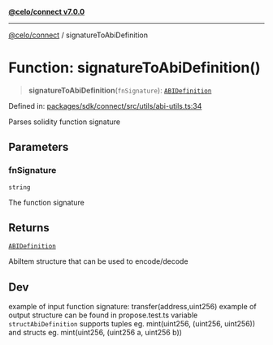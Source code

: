 [**@celo/connect v7.0.0**](../README.md)

***

[@celo/connect](../globals.md) / signatureToAbiDefinition

# Function: signatureToAbiDefinition()

> **signatureToAbiDefinition**(`fnSignature`): [`ABIDefinition`](../interfaces/ABIDefinition.md)

Defined in: [packages/sdk/connect/src/utils/abi-utils.ts:34](https://github.com/celo-org/developer-tooling/blob/master/packages/sdk/connect/src/utils/abi-utils.ts#L34)

Parses solidity function signature

## Parameters

### fnSignature

`string`

The function signature

## Returns

[`ABIDefinition`](../interfaces/ABIDefinition.md)

AbiItem structure that can be used to encode/decode

## Dev

example of input function signature: transfer(address,uint256)
example of output structure can be found in propose.test.ts variable `structAbiDefinition`
supports tuples eg. mint(uint256, (uint256, uint256))
and structs eg. mint(uint256, (uint256 a, uint256 b))
